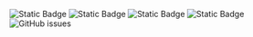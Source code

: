 ![Static Badge](https://img.shields.io/badge/blacklists-60-000000) ![Static Badge](https://img.shields.io/badge/blacklisted-3133145-cc0000) ![Static Badge](https://img.shields.io/badge/whitelisted-2244-00CC00) ![Static Badge](https://img.shields.io/badge/streaming_blacklist-28107-000000) ![GitHub issues](https://img.shields.io/github/issues/fabriziosalmi/blacklists)
